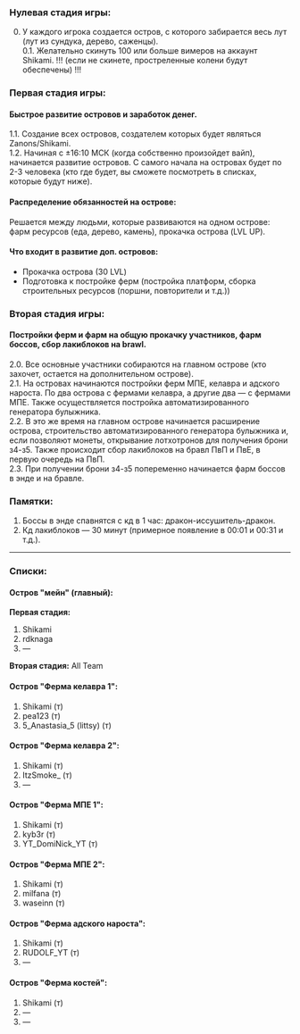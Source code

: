 ### Нулевая стадия игры:

0. У каждого игрока создается остров, с которого забирается весь лут (лут из сундука, дерево, саженцы).  
0.1. Желательно скинуть 100 или больше вимеров на аккаунт Shikami. !!! (если не скинете, простреленные колени будут обеспечены) !!!

### Первая стадия игры:

#### Быстрое развитие островов и заработок денег.

1.1. Создание всех островов, создателем которых будет являться Zanons/Shikami.  
1.2. Начиная с ±16:10 МСК (когда собственно произойдет вайп), начинается развитие островов. С самого начала на островах будет по 2-3 человека (кто где будет, вы сможете посмотреть в списках, которые будут ниже).

#### Распределение обязанностей на острове:

Решается между людьми, которые развиваются на одном острове: фарм ресурсов (еда, дерево, камень), прокачка острова (LVL UP).

#### Что входит в развитие доп. островов:

- Прокачка острова (30 LVL)
- Подготовка к постройке ферм (постройка платформ, сборка строительных ресурсов (поршни, повторители и т.д.))

### Вторая стадия игры:

#### Постройки ферм и фарм на общую прокачку участников, фарм боссов, сбор лакиблоков на brawl.

2.0. Все основные участники собираются на главном острове (кто захочет, остается на дополнительном острове).  
2.1. На островах начинаются постройки ферм МПЕ, келавра и адского нароста. По два острова с фермами келавра, а другие два — с фермами МПЕ. Также осуществляется постройка автоматизированного генератора булыжника.  
2.2. В это же время на главном острове начинается расширение острова, строительство автоматизированного генератора булыжника и, если позволяют монеты, открывание лотхотронов для получения брони з4-з5. Также происходит сбор лакиблоков на бравл ПвП и ПвЕ, в первую очередь на ПвП.  
2.3. При получении брони з4-з5 попеременно начинается фарм боссов в энде и на бравле.

### Памятки:

1. Боссы в энде спавнятся с кд в 1 час: дракон-иссушитель-дракон.  
2. Кд лакиблоков — 30 минут (примерное появление в 00:01 и 00:31 и т.д.).

---

### Списки:

#### Остров "мейн" (главный):

**Первая стадия:**
1. Shikami
2. rdknaga
3. —

**Вторая стадия:**
All Team

#### Остров "Ферма келавра 1":

1. Shikami (т)
2. pea123 (т)
3. 5_Anastasia_5 (littsy) (т)

#### Остров "Ферма келавра 2":

1. Shikami (т)
2. ItzSmoke_ (т)
3. —

#### Остров "Ферма МПЕ 1":

1. Shikami (т)
2. kyb3r (т)
3. YT_DomiNick_YT (т)

#### Остров "Ферма МПЕ 2":

1. Shikami (т)
2. milfana (т)
3. waseinn (т)

#### Остров "Ферма адского нароста":

1. Shikami (т)
2. RUDOLF_YT (т)
3. —

#### Остров "Ферма костей":

1. Shikami (т)
2. —
3. —
